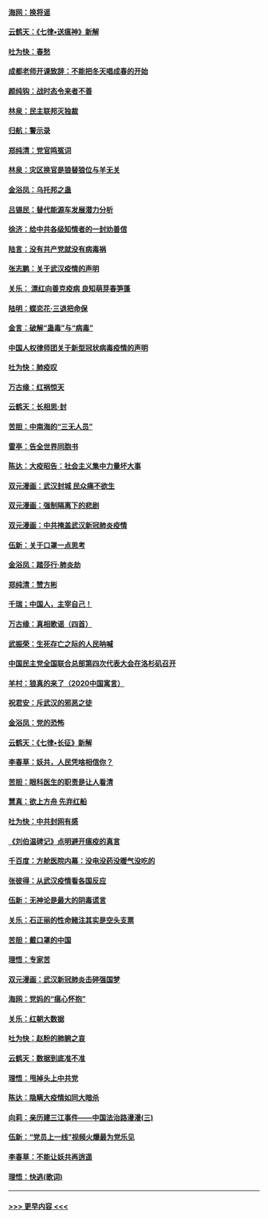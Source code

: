 #### [海网：换将谣](../pages/nsc993/n11873712.md?t=02171031) 
#### [云鹤天：《七律▪送瘟神》新解](../pages/nsc993/n11873598.md?t=02171031) 
#### [吐为快：春愁](../pages/nsc993/n11872801.md?t=02171031) 
#### [成都老师开课致辞：不能把冬天唱成春的开始](../pages/nsc993/n11872653.md?t=02171031) 
#### [颜纯钩：战时态令来者不善](../pages/nsc993/n11872011.md?t=02171031) 
#### [林泉：民主联邦灭独裁](../pages/nsc993/n11870998.md?t=02171031) 
#### [归航：警示录](../pages/nsc993/n11870963.md?t=02171031) 
#### [郑纯清：党官鸣冤词](../pages/nsc993/n11870938.md?t=02171031) 
#### [林泉：灾区换官是狼替狼位与羊无关](../pages/nsc993/n11870896.md?t=02171031) 
#### [金浴凤：乌托邦之蛊](../pages/nsc993/n11870879.md?t=02171031) 
#### [吕锡民：替代能源车发展潜力分析](../pages/nsc993/n11870656.md?t=02171031) 
#### [徐济：给中共各级知情者的一封劝善信](../pages/nsc993/n11868561.md?t=02171031) 
#### [陆言：没有共产党就没有病毒祸](../pages/nsc993/n11868232.md?t=02171031) 
#### [张志鹏：关于武汉疫情的声明](../pages/nsc993/n11867182.md?t=02171031) 
#### [关乐： 漂红向善克疫病 良知萌芽春笋蓬](../pages/nsc993/n11865710.md?t=02171031) 
#### [陆明：蝶恋花‧三退把命保](../pages/nsc993/n11865673.md?t=02171031) 
#### [金言：破解“蛊毒”与“病毒”](../pages/nsc993/n11864103.md?t=02171031) 
#### [中国人权律师团关于新型冠状病毒疫情的声明](../pages/nsc993/n11864249.md?t=02171031) 
#### [吐为快：肺疫叹](../pages/nsc993/n11864027.md?t=02171031) 
#### [万古缘：红祸惊天](../pages/nsc993/n11864079.md?t=02171031) 
#### [云鹤天：长相思‧封](../pages/nsc993/n11864006.md?t=02171031) 
#### [苦胆：中南海的“三无人员”](../pages/nsc993/n11862997.md?t=02171031) 
#### [雷亭：告全世界同胞书](../pages/nsc993/n11862572.md?t=02171031) 
#### [陈达：大疫昭告：社会主义集中力量坏大事](../pages/nsc993/n11859419.md?t=02171031) 
#### [双元漫画：武汉封城 民众痛不欲生](../pages/nsc993/n11859287.md?t=02171031) 
#### [双元漫画：强制隔离下的悲剧](../pages/nsc993/n11859244.md?t=02171031) 
#### [双元漫画：中共掩盖武汉新冠肺炎疫情](../pages/nsc993/n11858249.md?t=02171031) 
#### [伍新：关于口罩一点思考](../pages/nsc993/n11859195.md?t=02171031) 
#### [金浴凤：踏莎行‧肺炎劫](../pages/nsc993/n11858227.md?t=02171031) 
#### [郑纯清：赞方彬](../pages/nsc993/n11856803.md?t=02171031) 
#### [千瑞；中国人，主宰自己！](../pages/nsc993/n11856793.md?t=02171031) 
#### [万古缘：真相歌谣（四首）](../pages/nsc993/n11856263.md?t=02171031) 
#### [武振荣：生死存亡之际的人民呐喊](../pages/nsc993/n11856256.md?t=02171031) 
#### [中国民主党全国联合总部第四次代表大会在洛杉矶召开](../pages/nsc993/n11856344.md?t=02171031) 
#### [羊村：狼真的来了（2020中国寓言）](../pages/nsc993/n11856229.md?t=02171031) 
#### [祝君安：斥武汉的邪恶之徒](../pages/nsc993/n11855861.md?t=02171031) 
#### [金浴凤：党的恐怖](../pages/nsc993/n11855849.md?t=02171031) 
#### [云鹤天：《七律▪长征》新解](../pages/nsc993/n11855479.md?t=02171031) 
#### [李春草：妖共，人民凭啥相信你？](../pages/nsc993/n11855196.md?t=02171031) 
#### [苦胆：眼科医生的职责是让人看清](../pages/nsc993/n11853840.md?t=02171031) 
#### [慧真：欲上方舟 先弃红船](../pages/nsc993/n11853483.md?t=02171031) 
#### [吐为快：中共封网有感](../pages/nsc993/n11852575.md?t=02171031) 
#### [《刘伯温碑记》点明避开瘟疫的真言](../pages/nsc993/n11852128.md?t=02171031) 
#### [千百度：方舱医院内幕：没电没药没暖气没吃的](../pages/nsc993/n11850211.md?t=02171031) 
#### [张彼得：从武汉疫情看各国反应](../pages/nsc993/n11850102.md?t=02171031) 
#### [伍新：无神论是最大的阴毒谎言](../pages/nsc993/n11846129.md?t=02171031) 
#### [关乐：石正丽的性命赌注其实是空头支票](../pages/nsc993/n11846109.md?t=02171031) 
#### [苦胆：戴口罩的中国](../pages/nsc993/n11845576.md?t=02171031) 
#### [理悟：专家苦](../pages/nsc993/n11845564.md?t=02171031) 
#### [双元漫画：武汉新冠肺炎击碎强国梦](../pages/nsc993/n11843320.md?t=02171031) 
#### [海网：党妈的“瘟心怀抱”](../pages/nsc993/n11840740.md?t=02171031) 
#### [关乐：红朝大数据](../pages/nsc993/n11840675.md?t=02171031) 
#### [吐为快：赵粉的肺腑之哀](../pages/nsc993/n11840618.md?t=02171031) 
#### [云鹤天：数据到底准不准](../pages/nsc993/n11840325.md?t=02171031) 
#### [理悟：甩掉头上中共党](../pages/nsc993/n11838826.md?t=02171031) 
#### [陈达：隐瞒大疫情如同大暗杀](../pages/nsc993/n11838771.md?t=02171031) 
#### [向莉：亲历建三江事件——中国法治路漫漫(三)](../pages/nsc993/n11831825.md?t=02171031) 
#### [伍新：“党员上一线”视频火爆最为党乐见](../pages/nsc993/n11838200.md?t=02171031) 
#### [李春草：不能让妖共再逍遥](../pages/nsc993/n11838102.md?t=02171031) 
#### [理悟：快逃(歌词)](../pages/nsc993/n11838083.md?t=02171031) 

----
#### [ >>> 更早内容 <<< ](../indexes/nsc993-earlier.md)
